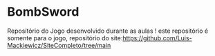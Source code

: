 # BombSword
Repositório do Jogo desenvolvido durante as aulas
! este repositório é somente para o jogo,
repositório do site:https://github.com/Luis-Mackiewicz/SiteCompleto/tree/main
